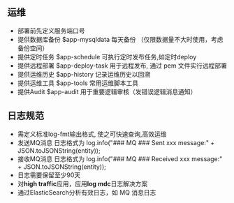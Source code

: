 ## 运维
* 部署前先定义服务端口号
* 提供数据库备份 $app-mysqldata 每天备份 （仅限数据量不大时使用，考虑备份空间）
* 提供定时任务 $app-schedule  可执行定时发布任务,如定时deploy
* 提供远程部署 $app-deploy-task 用于远程发布, 通过 pem 文件实行远程部署
* 提供运维历史 $app-history 记录运维历史以回溯
* 提供运维工具 $app-tools 常用运维脚本工具
* 提供Audit $app-audit  用于重要逻辑审核（发错误逻辑消息通知）

## 日志规范
* 需定义标准log-fmt输出格式, 使之可快速查询,高效运维
* 发送MQ消息 日志格式为  log.info("### MQ ### Sent xxx message:" + JSON.toJSONString(entity));
* 接收MQ消息 日志格式为  log.info("### MQ ### Received xxx message:" + JSON.toJSONString(entity));
* 日志需要保留至少90天
* 对**high traffic**应用，应用**log mdc**日志解决方案
* 通过ElasticSearch分析有效日志，如 MQ 消息日志
